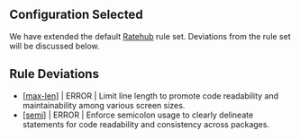 
## Configuration Selected
We have extended the default [Ratehub](https://github.com/ratehub/code-style/tree/master/javascript/rules) rule set. Deviations from the rule set will be discussed below.

## Rule Deviations
* [[max-len]](https://eslint.org/docs/rules/max-len) | ERROR | Limit line length to promote code readability and maintainability among various screen sizes.
* [[semi]](https://eslint.org/docs/rules/semi) | ERROR | Enforce semicolon usage to clearly delineate statements for code readability and consistency across packages.
